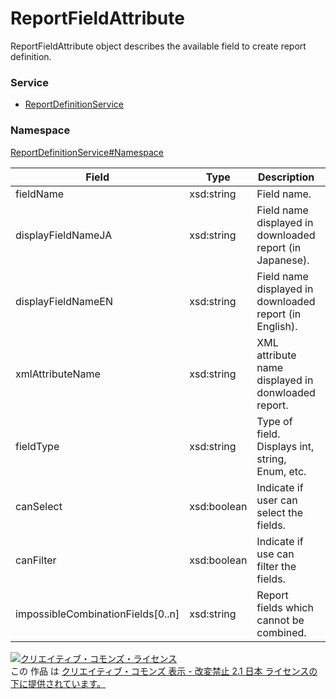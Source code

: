 

# ReportFieldAttribute

ReportFieldAttribute object describes the available field to create report definition.

### Service

+ [ReportDefinitionService](../../services/ReportDefinitionService.md)

### Namespace

[ReportDefinitionService#Namespace](../../services/ReportDefinitionService.md#namespace)

| Field | Type | Description | response | getReportFields | get | add | remove |
| ----- | ---- | ----------- | -------- | --------- | --------- | --------- | --------- |
| fieldName | xsd:string | Field name. | yes | - | - | - | - | |
| displayFieldNameJA | xsd:string | Field name displayed in downloaded report (in Japanese). | yes | - | - | - | - | |
| displayFieldNameEN | xsd:string | Field name displayed in downloaded report (in English). | yes | - | - | - | - | |
| xmlAttributeName | xsd:string | XML attribute name displayed in donwloaded report. | yes | - | - | - | - | |
| fieldType | xsd:string | Type of field.<br/>Displays int, string, Enum, etc. | yes | - | - | - | - | |
| canSelect | xsd:boolean | Indicate if user can select the fields. | yes | - | - | - | - | |
| canFilter | xsd:boolean | Indicate if use can filter the fields. | yes | - | - | - | - | |
| impossibleCombinationFields[0..n] | xsd:string | Report fields which cannot be combined. | yes | - | - | - | - | |

<a rel="license" href="http://creativecommons.org/licenses/by-nd/2.1/jp/"><img alt="クリエイティブ・コモンズ・ライセンス" style="border-width:0" src="https://i.creativecommons.org/l/by-nd/2.1/jp/88x31.png" /></a><br />この 作品 は <a rel="license" href="http://creativecommons.org/licenses/by-nd/2.1/jp/">クリエイティブ・コモンズ 表示 - 改変禁止 2.1 日本 ライセンスの下に提供されています。</a>
